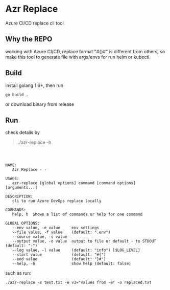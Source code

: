 # Azr Replace

Azure CI/CD replace cli tool

## Why the REPO

working with Azure CI/CD, replace format "#{}#" is different from others, so make this tool to generate file with args/envs  for run helm or kubectl.

## Build

install golang 1.6+, then run

```shell
go build . 

```

or download binary from release

## Run

check details by

> ./azr-replace -h


```shell



NAME:
   Azr Replace - -

USAGE:
   azr-replace [global options] command [command options] [arguments...]

DESCRIPTION:
   cli to run Azure DevOps replace locally

COMMANDS:
   help, h  Shows a list of commands or help for one command

GLOBAL OPTIONS:
   --env value, -e value     env settings
   --file value, -f value    (default: ".env")
   --source value, -s value
   --output value, -o value  output to file or default - to STDOUT (default: "-")
   --log value, -l value     (default: "info") [$LOG_LEVEL]
   --start value             (default: "#{")
   --end value               (default: "}#")
   --help, -h                show help (default: false)
```

such as run:

```shell
./azr-replace -s test.txt -e v3="values from -e" -o replaced.txt
```
